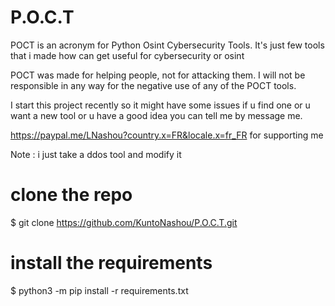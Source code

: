 # P.O.C.T
POCT is an acronym for Python Osint Cybersecurity Tools. It's just few tools that i made how can get useful for cybersecurity or osint


POCT was made for helping people, not for attacking them. 
I will not be responsible in any way for the negative use of any of the POCT tools.



I start this project recently so it might have some issues if u find one or u want a new tool or u have a good idea you can tell me by message me.


https://paypal.me/LNashou?country.x=FR&locale.x=fr_FR for supporting me


Note : i just take a ddos tool and modify it

# clone the repo
$ git clone https://github.com/KuntoNashou/P.O.C.T.git

# install the requirements
$ python3 -m pip install -r requirements.txt
